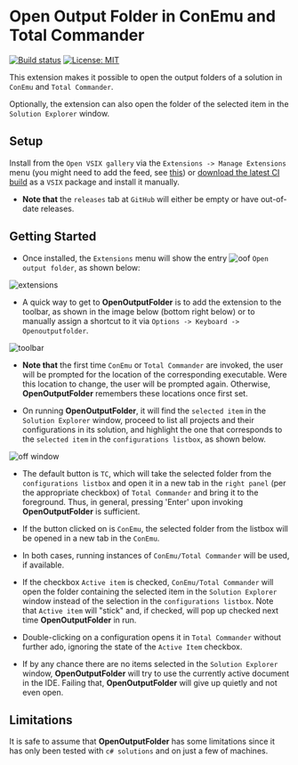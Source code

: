 # Open Output Folder in ConEmu and Total Commander

[![Build status](https://ci.appveyor.com/api/projects/status/k4tuto4slae2kj0e?svg=true
)](https://ci.appveyor.com/project/LaraSQP/openoutputfolder)
[![License: MIT](https://img.shields.io/badge/License-MIT-blue.svg)](license.txt)

This extension makes it possible to open the output folders of a solution in `ConEmu` and `Total Commander`.

Optionally, the extension can also open the folder of the selected item in the `Solution Explorer` window.


## Setup

Install from the `Open VSIX gallery` via the `Extensions -> Manage Extensions` menu (you might need to add the feed, see [this](http://vsixgallery.com/guide/feed/)) or [download the latest CI build](http://vsixgallery.com/extension/OpenOutputFolder.535e1a7e-26c5-48b9-a140-93ae7291dc98/) as a `VSIX` package and install it manually.

- **Note that** the `releases` tab at `GitHub` will either be empty or have out-of-date releases.

## Getting Started

- Once installed, the `Extensions` menu will show the entry ![oof](https://user-images.githubusercontent.com/12540983/70189532-e4a65400-1736-11ea-8b82-8c0f0c6fdac7.png) `Open output folder`, as shown below:

![extensions](https://user-images.githubusercontent.com/12540983/70004739-b7c53600-15aa-11ea-95f6-09e774073e9f.png)

- A quick way to get to **OpenOutputFolder** is to add the extension to the toolbar, as shown in the image below (bottom right below) or to manually assign a shortcut to it via `Options -> Keyboard -> Openoutputfolder`.

![toolbar](https://user-images.githubusercontent.com/12540983/70191581-9300c800-173c-11ea-86dc-04024c8c0057.jpg)


- **Note that** the first time `ConEmu` or `Total Commander` are invoked, the user will be prompted for the location of the corresponding executable. Were this location to change, the user will be prompted again. Otherwise, **OpenOutputFolder** remembers these locations once first set.

- On running **OpenOutputFolder**, it will find the `selected item` in the `Solution Explorer` window, proceed to list all projects and their configurations in its solution, and highlight the one that corresponds to the `selected item` in the `configurations listbox`, as shown below.

![off window](https://user-images.githubusercontent.com/12540983/71337662-ede54c80-258f-11ea-8df1-4487421e0468.jpg)


- The default button is `TC`, which will take the selected folder from the `configurations listbox` and open it in a new tab in the `right panel` (per the appropriate checkbox) of `Total Commander` and bring it to the foreground. Thus, in general, pressing 'Enter' upon invoking **OpenOutputFolder** is sufficient.

- If the button clicked on is `ConEmu`, the selected folder from the listbox will be opened in a new tab in the `ConEmu`.

- In both cases, running instances of `ConEmu/Total Commander` will be used, if available.

- If the checkbox `Active item` is checked, `ConEmu/Total Commander` will open the folder containing the selected item in the `Solution Explorer` window instead of the selection in the `configurations listbox`. Note that `Active item` will "stick" and, if checked, will pop up checked next time **OpenOutputFolder** in run.

- Double-clicking on a configuration opens it in `Total Commander` without further ado, ignoring the state of the `Active Item` checkbox.

- If by any chance there are no items selected in the `Solution Explorer` window, **OpenOutputFolder** will try to use the currently active document in the IDE. Failing that, **OpenOutputFolder** will give up quietly and not even open.

## Limitations

It is safe to assume that **OpenOutputFolder** has some limitations since it has only been tested with `c# solutions` and on just a few of machines.
  
